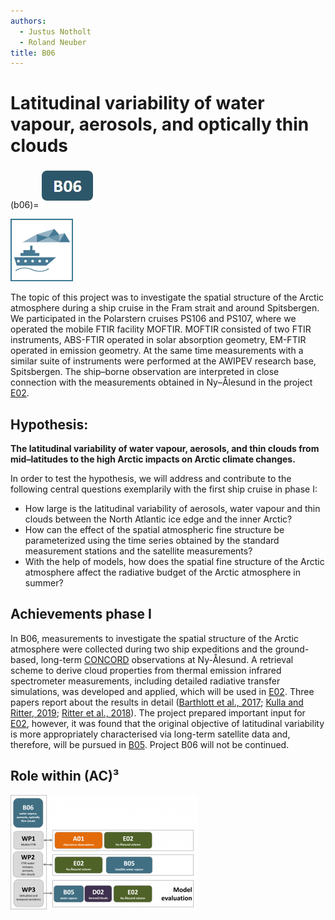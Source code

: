 ```yaml
---
authors:
  - Justus Notholt
  - Roland Neuber
title: B06
---
```

# Latitudinal variability of water vapour, aerosols, and optically thin clouds 

(b06)=
[![Icon project B06](../logos/grafik_b06.jpg)](01_project_b06.md)

![](../logos/icon_ship-100x100.png)
![]()

The topic of this project was to investigate the spatial structure of the Arctic atmosphere during a ship cruise in the Fram strait and around Spitsbergen. We participated in the Polarstern cruises PS106 and PS107, where we operated the mobile FTIR facility MOFTIR. MOFTIR consisted of two FTIR instruments, ABS-FTIR operated in solar absorption geometry, EM-FTIR operated in emission
geometry. At the same time measurements with a similar suite of instruments were performed at the AWIPEV research base, Spitsbergen. The ship–borne observation are interpreted in close connection with the measurements obtained in Ny–Ålesund in the project [E02](./01_project_e02.md).

## Hypothesis:

**The latitudinal variability of water vapour, aerosols, and thin clouds from mid–latitudes to the high Arctic impacts on Arctic climate changes.**

In order to test the hypothesis, we will address and contribute to the following central questions exemplarily with the first ship cruise in phase I:

- How large is the latitudinal variability of aerosols, water vapour and thin clouds between the North Atlantic ice edge and the inner Arctic?
- How can the effect of the spatial atmospheric fine structure be parameterized using the time series obtained by the standard measurement stations and the satellite measurements?
- With the help of models, how does the spatial fine structure of the Arctic atmosphere affect the radiative budget of the Arctic atmosphere in summer?

## Achievements phase I

In B06, measurements to investigate the spatial structure of the Arctic atmosphere were collected during two ship expeditions and the ground-based, long-term [CONCORD](../campaigns/concord.md) observations at Ny-Ålesund. A retrieval scheme to derive cloud properties from thermal emission infrared spectrometer measurements, including detailed radiative transfer simulations, was developed and applied, which will be used in [E02](./01_project_e02.md).
Three papers report about the results in detail ([Barthlott et al., 2017](http://dx.doi.org/10.5194/essd-9-15-2017); [Kulla and Ritter, 2019](https://www.mdpi.com/2072-4292/11/6/616); [Ritter et al., 2018](https://www.tandfonline.com/doi/pdf/10.1080/16000889.2018.1539618)). The project prepared important input for [E02](./01_project_e02.md), however, it was found that the original objective of latitudinal variability is more appropriately characterised via long-term satellite data and, therefore, will be pursued in [B05](./01_project_b05.md). Project B06 will not be continued.

## Role within (AC)³

![Collaboration matrix of B06](../figures/matrix_b06-300x183.png)
